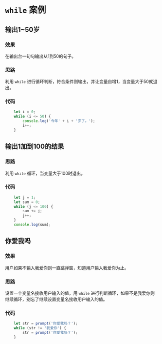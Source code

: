 # `while` 案例

## 输出1~50岁

### 效果

在输出台一句句输出从1到50的句子。

### 思路

利用 `while` 进行循环判断，符合条件则输出，并让变量自增1，当变量大于50就退出。

### 代码

```js
    let i = 0;
    while (i <= 50) {
        console.log('今年' + i + '岁了。');
        i++;
    }
```

## 输出1加到100的结果

### 思路

利用 `while` 循环，当变量大于100时退出。

### 代码

```js
    let j = 1;
    let sum = 0;
    while (j <= 100) {
        sum += j;
        j++;
    }
    console.log(sum);
```

## 你爱我吗

### 效果

用户如果不输入我爱你则一直跳弹窗，知道用户输入我爱你为止。

### 思路

设置一个变量名接收用户输入的值，用 `while` 进行判断循环，如果不是我爱你则继续循环，别忘了继续设置变量名接收用户输入的值。

### 代码

```js
    let str = prompt('你爱我吗？');
    while (str != '我爱你') {
        str = prompt('你爱我吗？');
    }
```


